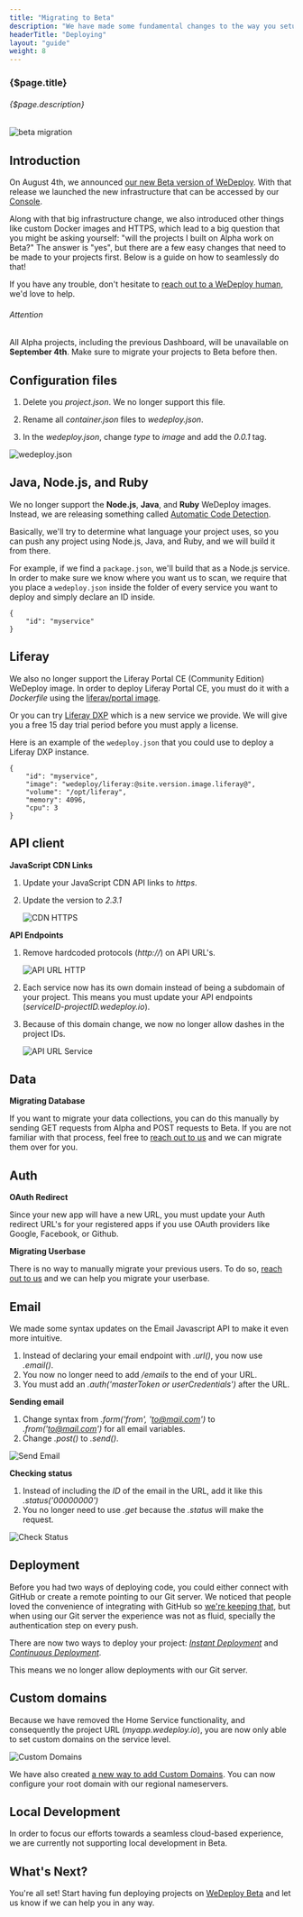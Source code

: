 ```yaml
---
title: "Migrating to Beta"
description: "We have made some fundamental changes to the way you setup your project source code and simplified the way you deploy your apps. Walk through these easy steps and your project will be ready for deployment."
headerTitle: "Deploying"
layout: "guide"
weight: 8
---
```


### {$page.title}

###### {$page.description}

![beta migration](/images/docs/deploy/migration--beta-migration.png)

## Introduction

On August 4th, we announced [our new Beta version of WeDeploy](/blog/wedeploy-beta-our-biggest-release-yet/). With that release we launched the new infrastructure that can be accessed by our [Console](https://console.wedeploy.com).

Along with that big infrastructure change, we also introduced other things like custom Docker images and HTTPS, which lead to a big question that you might be asking yourself: "will the projects I built on Alpha work on Beta?" The answer is "yes", but there are a few easy changes that need to be made to your projects first. Below is a guide on how to seamlessly do that!

If you have any trouble, don't hesitate to <a href="javascript:Intercom('show');">reach out to a WeDeploy human</a>, we'd love to help.

<aside>

###### <span class="icon-16-alert"></span> Attention

All Alpha projects, including the previous Dashboard, will be unavailable on **September 4th**. Make sure to migrate your projects to Beta before then.

</aside>

<article id="1">

## Configuration files

1. Delete you _project.json_. We no longer support this file.

2. Rename all _container.json_ files to _wedeploy.json_.

3. In the _wedeploy.json_, change _type_ to _image_ and add the _0.0.1_ tag.

![wedeploy.json](/images/docs/deploy/migration--wedeploy-json.png)

</article>

<article id="2">

## Java, Node.js, and Ruby

We no longer support the **Node.js**, **Java**, and **Ruby** WeDeploy images. Instead, we are releasing something called [Automatic Code Detection](/docs/deploy/gettings-started/#3).

Basically, we'll try to determine what language your project uses, so you can push any project using Node.js, Java, and Ruby, and we will build it from there.

For example, if we find a `package.json`, we'll build that as a Node.js service. In order to make sure we know where you want us to scan, we require that you place a `wedeploy.json` inside the folder of every service you want to deploy and simply declare an ID inside.

```application/json
{
	"id": "myservice"
}
```

</article>

<article id="3">

## Liferay

We also no longer support the Liferay Portal CE (Community Edition) WeDeploy image. In order to deploy Liferay Portal CE, you must do it with a _Dockerfile_ using the [liferay/portal image](https://hub.docker.com/r/liferay/portal/).

Or you can try [Liferay DXP](/docs/deploy/deploying-liferay-dxp/) which is a new service we provide. We will give you a free 15 day trial period before you must apply a license.

Here is an example of the `wedeploy.json` that you could use to deploy a Liferay DXP instance.

```application/json
{
	"id": "myservice",
	"image": "wedeploy/liferay:@site.version.image.liferay@",
	"volume": "/opt/liferay",
	"memory": 4096,
	"cpu": 3
}
```

</article>

<article id="4">

## API client

**JavaScript CDN Links**

1. Update your JavaScript CDN API links to _https_.

2. Update the version to _2.3.1_

	![CDN HTTPS](/images/docs/deploy/migration--cdn-https.png)

**API Endpoints**

1. Remove hardcoded protocols (_http://_) on API URL's.

	![API URL HTTP](/images/docs/deploy/migration--api-url-http.png)

2. Each service now has its own domain instead of being a subdomain of your project. This means you must update your API endpoints (_serviceID-projectID.wedeploy.io_).

3. Because of this domain change, we now no longer allow dashes in the project IDs.

	![API URL Service](/images/docs/deploy/migration--api-url-service.png)

</article>

<article id="5">

## Data

**Migrating Database**

If you want to migrate your data collections, you can do this manually by sending GET requests from Alpha and POST requests to Beta. If you are not familiar with that process, feel free to <a href="javascript:Intercom('show');">reach out to us</a> and we can migrate them over for you.

</article>

<article id="6">

## Auth

**OAuth Redirect**

Since your new app will have a new URL, you must update your Auth redirect URL's for your registered apps if you use OAuth providers like Google, Facebook, or Github.

**Migrating Userbase**

There is no way to manually migrate your previous users. To do so, <a href="javascript:Intercom('show');">reach out to us</a> and we can help you migrate your userbase.

</article>

<article id="7">

## Email

We made some syntax updates on the Email Javascript API to make it even more intuitive.

1. Instead of declaring your email endpoint with _.url()_, you now use _.email()_.
2. You now no longer need to add _/emails_ to the end of your URL.
3. You must add an _.auth('masterToken or userCredentials')_ after the URL.

**Sending email**

1. Change syntax from _.form('from', 'to@mail.com')_ to _.from('to@mail.com')_ for all email variables.
2. Change _.post()_ to _.send()_.

![Send Email](/images/docs/deploy/migration--send-email.png)

**Checking status**

1. Instead of including the _ID_ of the email in the URL, add it like this _.status('00000000')_
2. You no longer need to use _.get_ because the _.status_ will make the request.

![Check Status](/images/docs/deploy/migration--check-email-status.png)

</article>

<article id="8">

## Deployment

Before you had two ways of deploying code, you could either connect with GitHub or create a remote pointing to our Git server. We noticed that people loved the convenience of integrating with GitHub so [we're keeping that](/docs/deploy/continuous-deployment/), but when using our Git server the experience was not as fluid, specially the authentication step on every push.

There are now two ways to deploy your project: _[Instant Deployment](/docs/deploy/getting-started/)_ and _[Continuous Deployment](/docs/deploy/constant-deployment/)_.

This means we no longer allow deployments with our Git server.

</article>

<article id="9">

## Custom domains

Because we have removed the Home Service functionality, and consequently the project URL (_myapp.wedeploy.io_), you are now only able to set custom domains on the service level.

![Custom Domains](/images/docs/deploy/migration--custom-domains.png)

We have also created [a new way to add Custom Domains](/docs/intro/custom-domains/#2). You can now configure your root domain with our regional nameservers.

</article>

<article id="10">

## Local Development

In order to focus our efforts towards a seamless cloud-based experience, we are currently not supporting local development in Beta.

</article>

## What's Next?

You're all set! Start having fun deploying projects on [WeDeploy Beta](https://console.wedeploy.com) and let us know if we can help you in any way.
